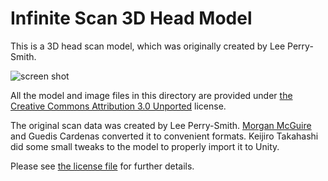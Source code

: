 Infinite Scan 3D Head Model
===========================

This is a 3D head scan model, which was originally created by Lee Perry-Smith.

![screen shot][Sample]

All the model and image files in this directory are provided under [the Creative
Commons Attribution 3.0 Unported][CC] license.

The original scan data was created by Lee Perry-Smith. [Morgan McGuire][McGuire]
and Guedis Cardenas converted it to convenient formats. Keijiro Takahashi did
some small tweaks to the model to properly import it to Unity.

Please see [the license file][License] for further details.

[Sample]: https://40.media.tumblr.com/d83d49be301b44c72ed44281e30695df/tumblr_nuy99prWhY1qio469o1_400.png
[CC]: https://creativecommons.org/licenses/by/3.0/
[McGuire]: http://graphics.cs.williams.edu/data/meshes.xml
[License]: https://github.com/keijiro/InfiniteScan/blob/master/Assets/InfiniteScan/License.txt
